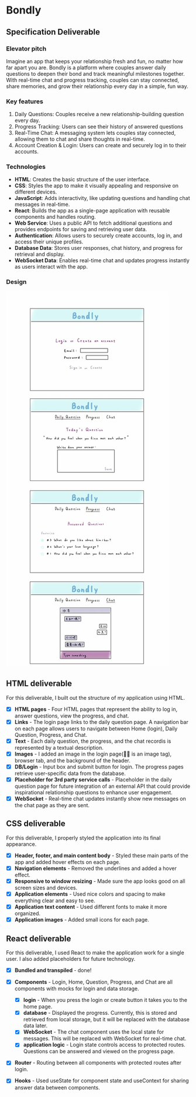 # Bondly

## Specification Deliverable

### Elevator pitch

Imagine an app that keeps your relationship fresh and fun, no matter how far apart you are. Bondly is a platform where couples answer daily questions to deepen their bond and track meaningful milestones together. With real-time chat and progress tracking, couples can stay connected, share memories, and grow their relationship every day in a simple, fun way.

### Key features

1. Daily Questions: Couples receive a new relationship-building question every day.
2. Progress Tracking: Users can see their history of answered questions
3. Real-Time Chat: A messaging system lets couples stay connected, allowing them to chat and share thoughts in real-time.
4. Account Creation & Login: Users can create and securely log in to their accounts.
   
### Technologies

- **HTML**: Creates the basic structure of the user interface.
- **CSS**: Styles the app to make it visually appealing and responsive on different devices.
- **JavaScript**: Adds interactivity, like updating questions and handling chat messages in real-time.
- **React**: Builds the app as a single-page application with reusable components and handles routing.
- **Web Service**: Uses a public API to fetch additional questions and provides endpoints for saving and retrieving user data.
- **Authentication**: Allows users to securely create accounts, log in, and access their unique profiles.
- **Database Data**: Stores user responses, chat history, and progress for retrieval and display.
- **WebSocket Data**: Enables real-time chat and updates progress instantly as users interact with the app.

### Design
![ ](https://github.com/cy928/startup/blob/main/design-with-color.jpg)

## HTML deliverable

For this deliverable, I built out the structure of my application using HTML.

- [x] **HTML pages** - Four HTML pages that represent the ability to log in, answer questions, view the progress, and chat.
- [x] **Links** - The login page links to the daily question page. A navigation bar on each page allows users to navigate between Home (login), Daily Question, Progress, and Chat.
- [x] **Text** - Each daily question, the progress, and the chat recordis is represented by a textual description.
- [x] **Images** - I added an image in the login page(🫶🏻 is an image tag), browser tab, and the background of the header.
- [x] **DB/Login** - Input box and submit button for login. The progress pages retrieve user-specific data from the database.
- [x] **Placeholder for 3rd party service calls** - Placeholder in the daily question page for future integration of an external API that could provide inspirational relationship questions to enhance user engagement.
- [x] **WebSocket** - Real-time chat updates instantly show new messages on the chat page as they are sent.

## CSS deliverable

For this deliverable, I properly styled the application into its final appearance.

- [x] **Header, footer, and main content body** - Styled these main parts of the app and added hover effects on each page.
- [x] **Navigation elements** -  Removed the underlines and added a hover effect.
- [x] **Responsive to window resizing** - Made sure the app looks good on all screen sizes and devices.
- [x] **Application elements** - Used nice colors and spacing to make everything clear and easy to see.
- [x] **Application text content** - Used different fonts to make it more organized.
- [x] **Application images** - Added small icons for each page.

## React deliverable

For this deliverable, I used React to make the application work for a single user. I also added placeholders for future technology.

- [x] **Bundled and transpiled** - done!
- [x] **Components** - Login, Home, Question, Progress, and Chat are all components with mocks for login and data storage.
   - [x] **login** - When you press the login or create button it takes you to the home page.
   - [x] **database** - Displayed the progress. Currently, this is stored and retrieved from local storage, but it will be replaced with the database data later.
   - [x] **WebSocket** - The chat component uses the local state for messages. This will be replaced with WebSocket for real-time chat.
   - [x] **application logic** - Login state controls access to protected routes. Questions can be answered and viewed on the progress page.
- [x] **Router** - Routing between all components with protected routes after login.
- [x] **Hooks** - Used useState for component state and useContext for sharing answer data between components.


